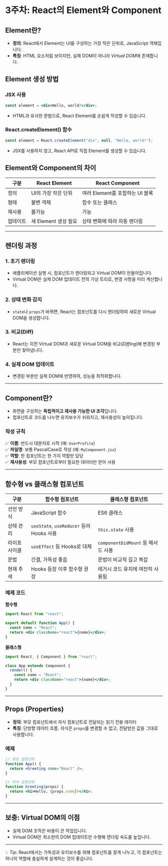 # 3주차: React의 Element와 Component

## Element란?
- **정의**: React에서 Element는 UI를 구성하는 가장 작은 단위로, JavaScript 객체입니다.  
- **특징**: HTML 요소처럼 보이지만, 실제 DOM이 아니라 *Virtual DOM*에 존재합니다.

## Element 생성 방법

### JSX 사용
```jsx
const element = <div>Hello, world!</div>;
```
- HTML과 유사한 문법으로, React Element를 손쉽게 작성할 수 있습니다.

### React.createElement() 함수
```javascript
const element = React.createElement("div", null, "Hello, world!");
```
- JSX를 사용하지 않고, React API로 직접 Element를 생성할 수 있습니다.

## Element와 Component의 차이
| 구분 | React Element | React Component |
|------|------------------|--------------------|
| 정의 | UI의 가장 작은 단위 | 여러 Element를 포함하는 UI 블록 |
| 형태 | 불변 객체 | 함수 또는 클래스 |
| 재사용 | 불가능 | 가능 |
| 업데이트 | 새 Element 생성 필요 | 상태 변화에 따라 자동 렌더링 |

---

## 렌더링 과정

### 1. 초기 렌더링
- 애플리케이션 실행 시, 컴포넌트가 렌더링되고 Virtual DOM이 만들어집니다.
- Virtual DOM은 실제 DOM 업데이트 전의 가상 트리로, 변경 사항을 미리 계산합니다.

### 2. 상태 변화 감지
- `state`나 `props`가 바뀌면, React는 컴포넌트를 다시 렌더링하여 새로운 Virtual DOM을 생성합니다.

### 3. 비교(Diff)
- React는 이전 Virtual DOM과 새로운 Virtual DOM을 비교(*Diffing*)해 변경된 부분만 찾아냅니다.

### 4. 실제 DOM 업데이트
- 변경된 부분만 실제 DOM에 반영하여, 성능을 최적화합니다.

---

## Component란?
- 화면을 구성하는 **독립적이고 재사용 가능한 UI 조각**입니다.
- 컴포넌트로 코드를 나누면 유지보수가 쉬워지고, 재사용성이 높아집니다.

### 작성 규칙
✅ **이름**: 반드시 대문자로 시작 (예: `UserProfile`)  
✅ **파일명**: 보통 PascalCase로 작성 (예: `MyComponent.jsx`)  
✅ **역할**: 한 컴포넌트는 한 가지 역할만 담당  
✅ **재사용성**: 부모 컴포넌트로부터 필요한 데이터만 받아 사용  

---

## 함수형 vs 클래스형 컴포넌트
| 구분 | 함수형 컴포넌트 | 클래스형 컴포넌트 |
|------|--------------------|--------------------|
| 선언 방식 | JavaScript 함수 | ES6 클래스 |
| 상태 관리 | `useState`, `useReducer` 등의 Hooks 사용 | `this.state` 사용 |
| 라이프사이클 | `useEffect` 등 Hooks로 대체 | `componentDidMount` 등 메서드 사용 |
| 문법 | 간결, 가독성 좋음 | 문법이 비교적 길고 복잡 |
| 현재 추세 | Hooks 등장 이후 함수형 권장 | 레거시 코드 유지에 여전히 사용됨 |

### 예제 코드

**함수형**
```jsx
import React from "react";

export default function App() {
  const name = "React";
  return <div className="react">{name}</div>;
}
```

**클래스형**
```jsx
import React, { Component } from "react";

class App extends Component {
  render() {
    const name = "React";
    return <div className="react">{name}</div>;
  }
}
```

---

## Props (Properties)
- **정의**: 부모 컴포넌트에서 자식 컴포넌트로 전달되는 읽기 전용 데이터  
- **특징**: 단방향 데이터 흐름. 자식은 `props`를 변경할 수 없고, 전달받은 값을 그대로 사용합니다.

### 예제
```jsx
// 부모 컴포넌트
function App() {
  return <Greeting name="React" />;
}

// 자식 컴포넌트
function Greeting(props) {
  return <h1>Hello, {props.name}!</h1>;
}
```

---

## 보충: Virtual DOM의 이점
- 실제 DOM 조작은 비용이 큰 작업입니다.
- Virtual DOM은 최소한의 DOM 업데이트만 수행해 렌더링 속도를 높입니다.

---

💡 *Tip*: React에서는 가독성과 유지보수를 위해 컴포넌트를 잘게 나누고, 각 컴포넌트는 하나의 역할에 충실하게 설계하는 것이 좋습니다.
